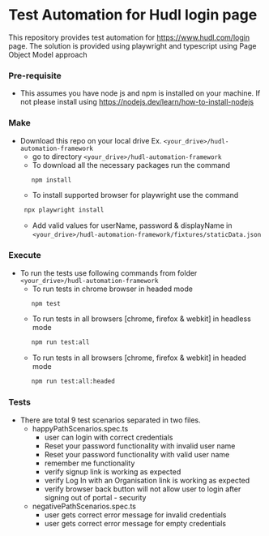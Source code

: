 # Test Automation for Hudl login page
This repository provides test automation for https://www.hudl.com/login page. 
The solution is provided using playwright and typescript using Page Object Model approach


### Pre-requisite

* This assumes you have node js and npm is installed on your machine. If not please install using 
  https://nodejs.dev/learn/how-to-install-nodejs 

### Make  
* Download this repo on your local drive Ex. `<your_drive>/hudl-automation-framework` 
    * go to directory `<your_drive>/hudl-automation-framework`
    * To download all the necessary packages run the command
    ```bash
       npm install 
    ```
    * To install supported browser for playwright use the command
    ```bash
     npx playwright install
    ``` 
    * Add valid values for userName, password & displayName in `<your_drive>/hudl-automation-framework/fixtures/staticData.json`

### Execute
* To run the tests use following commands from folder `<your_drive>/hudl-automation-framework`
    * To run tests in chrome browser in headed mode
    ```bash
       npm test  
    ```
    * To run tests in all browsers [chrome, firefox & webkit] in headless mode
    ```bash
       npm run test:all  
    ```
    * To run tests in all browsers [chrome, firefox & webkit] in headed mode  
    ```bash
       npm run test:all:headed  
    ```

### Tests
* There are total 9 test scenarios separated in two files.
    * happyPathScenarios.spec.ts
        * user can login with correct credentials
        * Reset your password functionality with invalid user name
        * Reset your password functionality with valid user name
        * remember me functionality
        * verify signup link is working as expected
        * verify Log In with an Organisation link is working as expected
        * verify browser back button will not allow user to login after signing out of portal - security
    * negativePathScenarios.spec.ts
        * user gets correct error message for invalid credentials
        * user gets correct error message for empty credentials  
